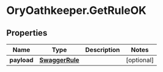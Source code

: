 # OryOathkeeper.GetRuleOK

## Properties

| Name        | Type                              | Description | Notes      |
| ----------- | --------------------------------- | ----------- | ---------- |
| **payload** | [**SwaggerRule**](SwaggerRule.md) |             | [optional] |
